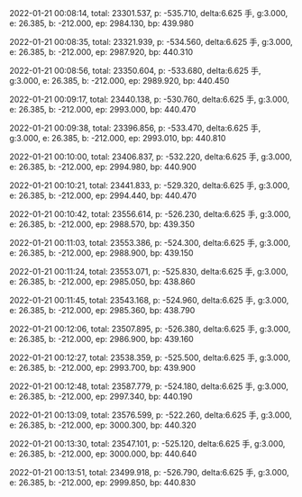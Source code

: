 2022-01-21 00:08:14, total: 23301.537, p: -535.710, delta:6.625 手, g:3.000, e: 26.385, b: -212.000, ep: 2984.130, bp: 439.980

2022-01-21 00:08:35, total: 23321.939, p: -534.560, delta:6.625 手, g:3.000, e: 26.385, b: -212.000, ep: 2987.920, bp: 440.310

2022-01-21 00:08:56, total: 23350.604, p: -533.680, delta:6.625 手, g:3.000, e: 26.385, b: -212.000, ep: 2989.920, bp: 440.450

2022-01-21 00:09:17, total: 23440.138, p: -530.760, delta:6.625 手, g:3.000, e: 26.385, b: -212.000, ep: 2993.000, bp: 440.470

2022-01-21 00:09:38, total: 23396.856, p: -533.470, delta:6.625 手, g:3.000, e: 26.385, b: -212.000, ep: 2993.010, bp: 440.810

2022-01-21 00:10:00, total: 23406.837, p: -532.220, delta:6.625 手, g:3.000, e: 26.385, b: -212.000, ep: 2994.980, bp: 440.900

2022-01-21 00:10:21, total: 23441.833, p: -529.320, delta:6.625 手, g:3.000, e: 26.385, b: -212.000, ep: 2994.440, bp: 440.470

2022-01-21 00:10:42, total: 23556.614, p: -526.230, delta:6.625 手, g:3.000, e: 26.385, b: -212.000, ep: 2988.570, bp: 439.350

2022-01-21 00:11:03, total: 23553.386, p: -524.300, delta:6.625 手, g:3.000, e: 26.385, b: -212.000, ep: 2988.900, bp: 439.150

2022-01-21 00:11:24, total: 23553.071, p: -525.830, delta:6.625 手, g:3.000, e: 26.385, b: -212.000, ep: 2985.050, bp: 438.860

2022-01-21 00:11:45, total: 23543.168, p: -524.960, delta:6.625 手, g:3.000, e: 26.385, b: -212.000, ep: 2985.360, bp: 438.790

2022-01-21 00:12:06, total: 23507.895, p: -526.380, delta:6.625 手, g:3.000, e: 26.385, b: -212.000, ep: 2986.900, bp: 439.160

2022-01-21 00:12:27, total: 23538.359, p: -525.500, delta:6.625 手, g:3.000, e: 26.385, b: -212.000, ep: 2993.700, bp: 439.900

2022-01-21 00:12:48, total: 23587.779, p: -524.180, delta:6.625 手, g:3.000, e: 26.385, b: -212.000, ep: 2997.340, bp: 440.190

2022-01-21 00:13:09, total: 23576.599, p: -522.260, delta:6.625 手, g:3.000, e: 26.385, b: -212.000, ep: 3000.300, bp: 440.320

2022-01-21 00:13:30, total: 23547.101, p: -525.120, delta:6.625 手, g:3.000, e: 26.385, b: -212.000, ep: 3000.000, bp: 440.640

2022-01-21 00:13:51, total: 23499.918, p: -526.790, delta:6.625 手, g:3.000, e: 26.385, b: -212.000, ep: 2999.850, bp: 440.830
